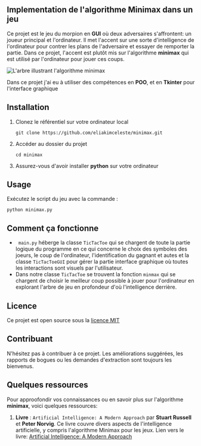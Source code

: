 ## Implementation de l'algorithme Minimax dans un jeu
Ce projet est le jeu du morpion  en __GUI__ où deux adversaires s'affrontent: un joueur principal et l'ordinateur. Il met l'accent sur une sorte d'intelligence de l'ordinateur pour contrer les plans de l'adversaire et essayer de remporter la partie. Dans ce projet, l'accent est plutôt mis sur l'algorithme __minimax__ qui est utilisé par l'ordinateur pour jouer ces coups.

![L'arbre illustrant l'algorithme minimax](https://cdn.educba.com/academy/wp-content/uploads/2020/03/Minimax-Algorithm.jpg)

Dans ce projet j'ai eu à utiliser des compétences en **POO**, et en **Tkinter** pour l'interface graphique
<!--├──
├──
├──-->
## Installation
1. Clonez le référentiel sur votre ordinateur local
   ```
   git clone https://github.com/eliakimceleste/minimax.git
   ```
2. Accéder au dossier du projet
	 ```
   cd minimax
   ```
3. Assurez-vous d'avoir installer __python__ sur votre ordinateur
## Usage
  
Exécutez le script du jeu avec la commande :
 ```
python minimax.py
 ```

## Comment ça fonctionne
- ``` main.py```  héberge la classe ```TicTacToe```  qui se chargent de toute la partie logique du programme en ce qui concerne le choix des symboles des joeurs, le coup de l'ordinateur, l'identification du gagnant et autes et la classe ```TicTacToeGUI```  pour gérer la partie interface graphique où toutes les interactions sont visuels par l'utilisateur.
- Dans notre classe  ```TicTacToe```  se trouvent la fonction  ```minmax```  qui se chargent de choisir le meilleur coup possible à jouer pour l'ordinateur en explorant l'arbre de jeu en profondeur d'où l'intelligence derrière.
## Licence
Ce projet est open source sous la [licence MIT](LICENSE)

## Contribuant
N'hésitez pas à contribuer à ce projet. Les améliorations suggérées, les rapports de bogues ou les demandes d'extraction sont toujours les bienvenus.

## Quelques ressources

Pour approofondir vos connaissances ou en savoir plus sur l'algorithme __minimax__, voici quelques ressources:
1. __Livre__ : ```Artificial Intelligence: A Modern Approach```  par __Stuart Russell__ et __Peter Norvig__. Ce livre couvre divers aspects de l'intelligence artificielle, y compris l'algorithme Minimax pour les jeux.
  Lien vers le livre: [Artificial Intelligence: A Modern Approach](https://dl.ebooksworld.ir/books/Artificial.Intelligence.A.Modern.Approach.4th.Edition.Peter.Norvig.%20Stuart.Russell.Pearson.9780134610993.EBooksWorld.ir.pdf)
